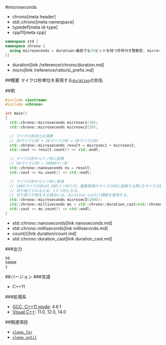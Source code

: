#microseconds
* chrono[meta header]
* std::chrono[meta namespace]
* typedef[meta id-type]
* cpp11[meta cpp]

```cpp
namespace std {
namespace chrono {
  using microseconds = duration<最低でも55ビットを持つ符号付き整数型, micro>;
}}
```
* duration[link /reference/chrono/duration.md]
* micro[link /reference/ratio/si_prefix.md]

##概要
マイクロ秒単位を表現する[`duration`](duration.md)の別名


##例
```cpp
#include <iostream>
#include <chrono>

int main()
{
  std::chrono::microseconds microsec1(30);
  std::chrono::microseconds microsec2(20);

  // マイクロ秒同士の演算
  // 30マイクロ秒 + 20マイクロ秒 = 50マイクロ秒
  std::chrono::microseconds result = microsec1 + microsec2;
  std::cout << result.count() << std::endl;

  // マイクロ秒からナノ秒に変換
  // 50マイクロ秒 = 50000ナノ秒
  std::chrono::nanoseconds ns = result;
  std::cout << ns.count() << std::endl;

  // マイクロ秒からミリ秒に変換
  // 1005マイクロ秒は1.005ミリ秒だが、整数表現のマイクロ秒に変換する際に5マイクロ秒が
  // 切り捨てられるため、1ミリ秒となる。
  // 切り捨てが発生する場合には、duration_cast()関数を使用する。
  std::chrono::microseconds microsec3(1005);
  std::chrono::milliseconds ms = std::chrono::duration_cast<std::chrono::milliseconds>(microsec3);
  std::cout << ms.count() << std::endl;
}
```
* std::chrono::nanoseconds[link nanoseconds.md]
* std::chrono::milliseconds[link milliseconds.md]
* count()[link duration/count.md]
* std::chrono::duration_cast[link duration_cast.md]

###出力
```
50
50000
1
```

##バージョン
###言語
- C++11

###処理系
- [GCC, C++11 mode](/implementation.md#gcc): 4.6.1
- [Visual C++](/implementation.md#visual_cpp): 11.0, 12.0, 14.0


##関連項目
- [`sleep_for`](/reference/thread/this_thread/sleep_for.md)
- [`sleep_until`](/reference/thread/this_thread/sleep_until.md)

